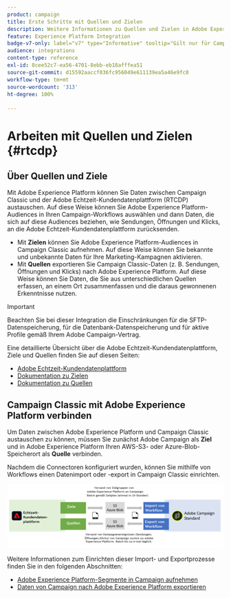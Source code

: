 ```yaml
---
product: campaign
title: Erste Schritte mit Quellen und Zielen
description: Weitere Informationen zu Quellen und Zielen in Adobe Experience Platform
feature: Experience Platform Integration
badge-v7-only: label="v7" type="Informative" tooltip="Gilt nur für Campaign Classic v7"
audience: integrations
content-type: reference
exl-id: 8cee52c7-ea56-4701-8ebb-eb18afffea51
source-git-commit: d15592aaccf036fc956049e611139ea5a46e9fc0
workflow-type: tm+mt
source-wordcount: '313'
ht-degree: 100%

---
```


# Arbeiten mit Quellen und Zielen {#rtcdp}



## Über Quellen und Ziele

Mit Adobe Experience Platform können Sie Daten zwischen Campaign Classic und der Adobe Echtzeit-Kundendatenplattform (RTCDP) austauschen. Auf diese Weise können Sie Adobe Experience Platform-Audiences in Ihren Campaign-Workflows auswählen und dann Daten, die sich auf diese Audiences beziehen, wie Sendungen, Öffnungen und Klicks, an die Adobe Echtzeit-Kundendatenplattform zurücksenden.

* Mit **Zielen** können Sie Adobe Experience Platform-Audiences in Campaign Classic aufnehmen. Auf diese Weise können Sie bekannte und unbekannte Daten für Ihre Marketing-Kampagnen aktivieren.
* Mit **Quellen** exportieren Sie Campaign Classic-Daten (z. B. Sendungen, Öffnungen und Klicks) nach Adobe Experience Platform. Auf diese Weise können Sie Daten, die Sie aus unterschiedlichen Quellen erfassen, an einem Ort zusammenfassen und die daraus gewonnenen Erkenntnisse nutzen.

>[!IMPORTANT]
>
>Beachten Sie bei dieser Integration die Einschränkungen für die SFTP-Datenspeicherung, für die Datenbank-Datenspeicherung und für aktive Profile gemäß Ihrem Adobe Campaign-Vertrag.

Eine detaillierte Übersicht über die Adobe Echtzeit-Kundendatenplattform, Ziele und Quellen finden Sie auf diesen Seiten:

* [Adobe Echtzeit-Kundendatenplattform](https://experienceleague.adobe.com/docs/experience-platform/rtcdp/overview.html?lang=de)
* [Dokumentation zu Zielen](https://experienceleague.adobe.com/docs/experience-platform/destinations/home.html?lang=de)
* [Dokumentation zu Quellen](https://experienceleague.adobe.com/docs/experience-platform/sources/home.html?lang=de)

## Campaign Classic mit Adobe Experience Platform verbinden

Um Daten zwischen Adobe Experience Platform und Campaign Classic austauschen zu können, müssen Sie zunächst Adobe Campaign als **Ziel** und in Adobe Experience Platform Ihren AWS-S3- oder Azure-Blob-Speicherort als **Quelle** verbinden.

Nachdem die Connectoren konfiguriert wurden, können Sie mithilfe von Workflows einen Datenimport oder -export in Campaign Classic einrichten.

![](assets/rtcdp-schema.png)

Weitere Informationen zum Einrichten dieser Import- und Exportprozesse finden Sie in den folgenden Abschnitten:

* [Adobe Experience Platform-Segmente in Campaign aufnehmen](../../integrations/using/ingest-aep-data.md)
* [Daten von Campaign nach Adobe Experience Platform exportieren](../../integrations/using/export-campaign-data.md)
